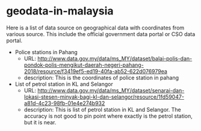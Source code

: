 # geodata-in-malaysia

Here is a list of data source on geographical data with coordinates from various source. This include the official government data portal or CSO data portal. 

* Police stations in Pahang 
  - URL: http://www.data.gov.my/data/ms_MY/dataset/balai-polis-dan-pondok-polis-mengikut-daerah-negeri-pahang-2018/resource/f3419ef5-ed19-40fa-ab52-622d076979ea 
  - description: This is the coordinates of police station in pahang
* List of petrol station in KL and Selangor
  - URL: http://www.data.gov.my/data/ms_MY/dataset/senarai-dan-lokasi-stesen-minyak-bagi-kl-dan-selangor/resource/1fd59047-a81d-4c23-98fb-01e4e274b932
  - description: This is list of petrol station in KL and Selangor. The accuracy is not good to pin point where exactly is the petrol station, but it is near. 
